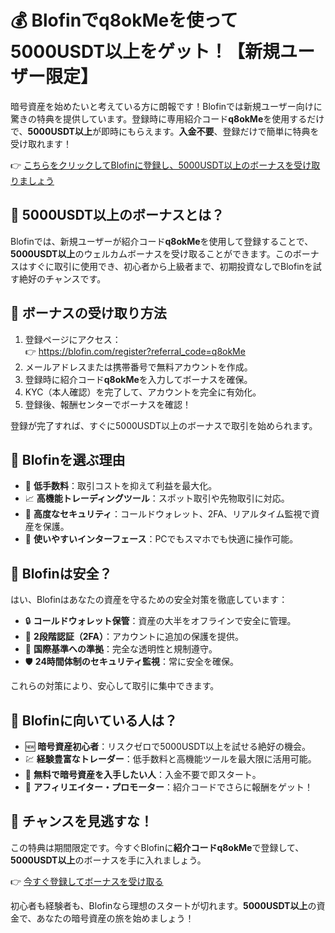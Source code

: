 <h1>💰 Blofinで<strong>q8okMe</strong>を使って<strong>5000USDT以上</strong>をゲット！【新規ユーザー限定】</h1>

  <p>暗号資産を始めたいと考えている方に朗報です！Blofinでは新規ユーザー向けに驚きの特典を提供しています。登録時に専用紹介コード<strong>q8okMe</strong>を使用するだけで、<strong>5000USDT以上</strong>が即時にもらえます。<strong>入金不要</strong>、登録だけで簡単に特典を受け取れます！</p>

  <p>👉 <a href="https://blofin.com/register?referral_code=q8okMe" target="_blank">こちらをクリックしてBlofinに登録し、5000USDT以上のボーナスを受け取りましょう</a></p>

 

  <h2>🎁 5000USDT以上のボーナスとは？</h2>
  <p>Blofinでは、新規ユーザーが紹介コード<strong>q8okMe</strong>を使用して登録することで、<strong>5000USDT以上</strong>のウェルカムボーナスを受け取ることができます。このボーナスはすぐに取引に使用でき、初心者から上級者まで、初期投資なしでBlofinを試す絶好のチャンスです。</p>



  <h2>📝 ボーナスの受け取り方法</h2>
  <ol>
    <li>登録ページにアクセス：<br>
      👉 <a href="https://blofin.com/register?referral_code=q8okMe" target="_blank">https://blofin.com/register?referral_code=q8okMe</a>
    </li>
    <li>メールアドレスまたは携帯番号で無料アカウントを作成。</li>
    <li>登録時に紹介コード<strong>q8okMe</strong>を入力してボーナスを確保。</li>
    <li>KYC（本人確認）を完了して、アカウントを完全に有効化。</li>
    <li>登録後、報酬センターでボーナスを確認！</li>
  </ol>
  <p>登録が完了すれば、すぐに5000USDT以上のボーナスで取引を始められます。</p>



  <h2>🚀 Blofinを選ぶ理由</h2>
  <ul>
    <li>💸 <strong>低手数料</strong>：取引コストを抑えて利益を最大化。</li>
    <li>📈 <strong>高機能トレーディングツール</strong>：スポット取引や先物取引に対応。</li>
    <li>🔐 <strong>高度なセキュリティ</strong>：コールドウォレット、2FA、リアルタイム監視で資産を保護。</li>
    <li>📱 <strong>使いやすいインターフェース</strong>：PCでもスマホでも快適に操作可能。</li>
  </ul>



  <h2>🔐 Blofinは安全？</h2>
  <p>はい、Blofinはあなたの資産を守るための安全対策を徹底しています：</p>
  <ul>
    <li>🔒 <strong>コールドウォレット保管</strong>：資産の大半をオフラインで安全に管理。</li>
    <li>📲 <strong>2段階認証（2FA）</strong>：アカウントに追加の保護を提供。</li>
    <li>🧾 <strong>国際基準への準拠</strong>：完全な透明性と規制遵守。</li>
    <li>🛡️ <strong>24時間体制のセキュリティ監視</strong>：常に安全を確保。</li>
  </ul>
  <p>これらの対策により、安心して取引に集中できます。</p>



  <h2>🎯 Blofinに向いている人は？</h2>
  <ul>
    <li>🆕 <strong>暗号資産初心者</strong>：リスクゼロで5000USDT以上を試せる絶好の機会。</li>
    <li>💹 <strong>経験豊富なトレーダー</strong>：低手数料と高機能ツールを最大限に活用可能。</li>
    <li>💸 <strong>無料で暗号資産を入手したい人</strong>：入金不要で即スタート。</li>
    <li>🤝 <strong>アフィリエイター・プロモーター</strong>：紹介コードでさらに報酬をゲット！</li>
  </ul>



  <h2>🌟 チャンスを見逃すな！</h2>
  <p>この特典は期間限定です。今すぐBlofinに<strong>紹介コードq8okMe</strong>で登録して、<strong>5000USDT以上</strong>のボーナスを手に入れましょう。</p>

  <p>👉 <a href="https://blofin.com/register?referral_code=q8okMe" target="_blank">今すぐ登録してボーナスを受け取る</a></p>

  <p>初心者も経験者も、Blofinなら理想のスタートが切れます。<strong>5000USDT以上</strong>の資金で、あなたの暗号資産の旅を始めましょう！</p>
</body>
</html>

